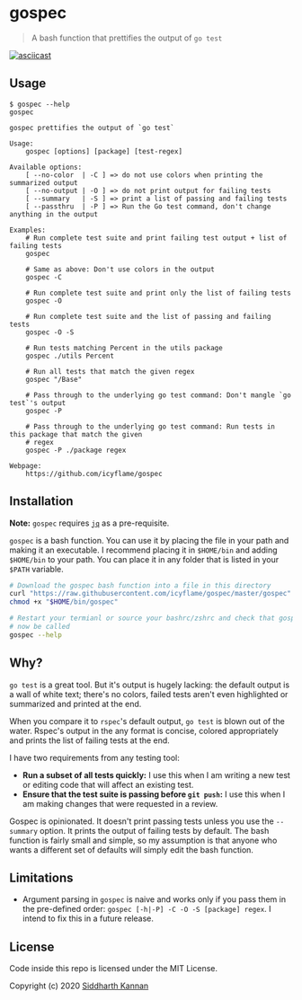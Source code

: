 # gospec

> A bash function that prettifies the output of `go test`

[![asciicast](https://asciinema.org/a/301631.svg)](https://asciinema.org/a/301631)

## Usage

```
$ gospec --help
gospec

gospec prettifies the output of `go test`

Usage:
    gospec [options] [package] [test-regex]

Available options:
    [ --no-color  | -C ] => do not use colors when printing the summarized output
    [ --no-output | -O ] => do not print output for failing tests
    [ --summary   | -S ] => print a list of passing and failing tests
    [ --passthru  | -P ] => Run the Go test command, don't change anything in the output

Examples:
    # Run complete test suite and print failing test output + list of failing tests
    gospec

    # Same as above: Don't use colors in the output
    gospec -C

    # Run complete test suite and print only the list of failing tests
    gospec -O

    # Run complete test suite and the list of passing and failing tests
    gospec -O -S

    # Run tests matching Percent in the utils package
    gospec ./utils Percent

    # Run all tests that match the given regex
    gospec "/Base"

    # Pass through to the underlying go test command: Don't mangle `go test`'s output
    gospec -P

    # Pass through to the underlying go test command: Run tests in this package that match the given
    # regex
    gospec -P ./package regex

Webpage:
    https://github.com/icyflame/gospec
```

## Installation

**Note:** `gospec` requires [`jq`][1] as a pre-requisite.

`gospec` is a bash function. You can use it by placing the file in your path and
making it an executable. I recommend placing it in `$HOME/bin` and adding
`$HOME/bin` to your path. You can place it in any folder that is listed in your
`$PATH` variable.

```sh
# Download the gospec bash function into a file in this directory
curl "https://raw.githubusercontent.com/icyflame/gospec/master/gospec" > "$HOME/bin/gospec"
chmod +x "$HOME/bin/gospec"

# Restart your termianl or source your bashrc/zshrc and check that gospec can
# now be called
gospec --help
```

## Why?

`go test` is a great tool. But it's output is hugely lacking: the default output
is a wall of white text; there's no colors, failed tests aren't even highlighted
or summarized and printed at the end.

When you compare it to `rspec`'s default output, `go test` is blown out of the
water. Rspec's output in the any format is concise, colored appropriately and
prints the list of failing tests at the end.

I have two requirements from any testing tool:

- **Run a subset of all tests quickly:** I use this when I am writing a new test
  or editing code that will affect an existing test.
- **Ensure that the test suite is passing before `git push`:** I use this when I
  am making changes that were requested in a review.

Gospec is opinionated. It doesn't print passing tests unless you use the
`--summary` option. It prints the output of failing tests by default. The bash
function is fairly small and simple, so my assumption is that anyone who wants a
different set of defaults will simply edit the bash function.

## Limitations

- Argument parsing in `gospec` is naive and works only if you pass them in the
  pre-defined order: `gospec [-h|-P] -C -O -S [package] regex`. I intend to fix
  this in a future release.

## License

Code inside this repo is licensed under the MIT License.

Copyright (c) 2020 [Siddharth Kannan](https://icyflame.github.io)

[1]: https://stedolan.github.io/jq/manual/
